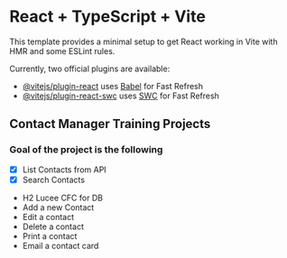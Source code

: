 # React + TypeScript + Vite

This template provides a minimal setup to get React working in Vite with HMR and some ESLint rules.

Currently, two official plugins are available:

- [@vitejs/plugin-react](https://github.com/vitejs/vite-plugin-react/blob/main/packages/plugin-react/README.md) uses [Babel](https://babeljs.io/) for Fast Refresh
- [@vitejs/plugin-react-swc](https://github.com/vitejs/vite-plugin-react-swc) uses [SWC](https://swc.rs/) for Fast Refresh

## Contact Manager Training Projects

### Goal of the project is the following
- [x] List Contacts from API
- [x] Search Contacts
- H2 Lucee CFC for DB
- Add a new Contact
- Edit a contact
- Delete a contact
- Print a contact
- Email a contact card
